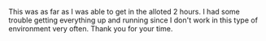 This was as far as I was able to get in the alloted 2 hours. I had some trouble getting everything up and running since I don't work in this type of environment very often. Thank you for your time. 